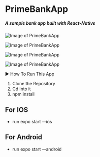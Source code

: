 # PrimeBankApp
##### A sample bank app built with React-Native

![Image of PrimeBankApp](https://res.cloudinary.com/dvfr0z8wr/image/upload/v1575145817/Screenshot_2019-11-30_at_4.02.17_PM.png)

![Image of PrimeBankApp](https://res.cloudinary.com/dvfr0z8wr/image/upload/v1575146176/Screenshot_2019-11-30_at_4.05.06_PM.png)

![Image of PrimeBankApp](https://res.cloudinary.com/dvfr0z8wr/image/upload/v1575145872/Screenshot_2019-11-30_at_4.04.16_PM.png)

![Image of PrimeBankApp](https://res.cloudinary.com/dvfr0z8wr/image/upload/v1575145817/Screenshot_2019-11-30_at_4.03.45_PM.png)


:arrow_forward: How To Run This App

1. Clone the Repository
2. Cd into it
3. npm install

## For IOS
* run expo start --ios

## For Android
* run expo start --android
